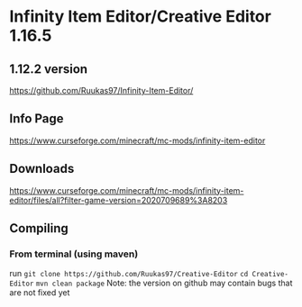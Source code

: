 # Infinity Item Editor/Creative Editor 1.16.5


## 1.12.2 version
https://github.com/Ruukas97/Infinity-Item-Editor/

## Info Page
https://www.curseforge.com/minecraft/mc-mods/infinity-item-editor

## Downloads
https://www.curseforge.com/minecraft/mc-mods/infinity-item-editor/files/all?filter-game-version=2020709689%3A8203

## Compiling

### From terminal (using maven)
run 
`git clone https://github.com/Ruukas97/Creative-Editor`
`cd Creative-Editor`
`mvn clean package`
Note: the version on github may contain bugs that are not fixed yet
